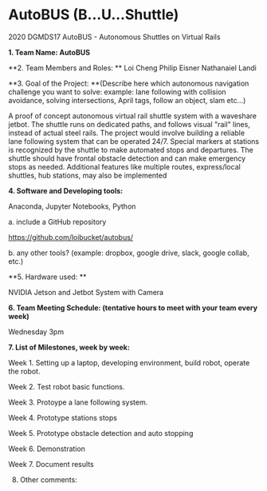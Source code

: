 # AutoBUS (B...U...Shuttle)
2020 DGMDS17 AutoBUS - Autonomous Shuttles on Virtual Rails

**1. Team Name: AutoBUS**

**2. Team Members and Roles: **
Loi Cheng
Philip Eisner
Nathanaiel Landi

**3. Goal of the Project: **(Describe here which autonomous navigation challenge you want to solve: example: lane following with collision avoidance, solving intersections, April tags, follow an object, slam etc...)

A proof of concept autonomous virtual rail shuttle system with a waveshare jetbot.  The shuttle runs on dedicated paths, and follows visual "rail" lines, instead of actual steel rails.  The project would involve building a reliable lane following system that can be operated 24/7.  Special markers at stations is recognized by the shuttle to make automated stops and departures.  The shuttle should have frontal obstacle detection and can make emergency stops as needed.  Additional features like multiple routes, express/local shuttles, hub stations, may also be implemented

**4. Software and Developing tools:**

Anaconda, Jupyter Notebooks, Python

a. include a GitHub repository

https://github.com/loibucket/autobus/

b. any other tools? (example: dropbox, google drive, slack, google collab, etc.)

**5. Hardware used: **

NVIDIA Jetson and Jetbot System with Camera

**6. Team Meeting Schedule: (tentative hours to meet with your team every week)**

Wednesday 3pm

**7. List of Milestones, week by week:**

Week 1. Setting up a laptop, developing environment, build robot, operate the robot.

Week 2. Test robot basic functions.

Week 3. Protoype a lane following system.

Week 4. Prototype stations stops

Week 5. Prototype obstacle detection and auto stopping

Week 6. Demonstration

Week 7. Document results

8. Other comments: 
